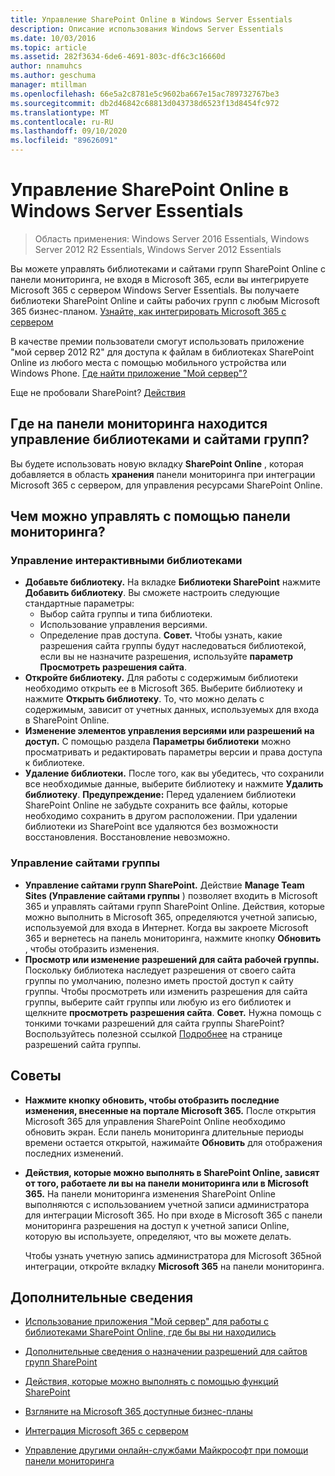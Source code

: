 ```yaml
---
title: Управление SharePoint Online в Windows Server Essentials
description: Описание использования Windows Server Essentials
ms.date: 10/03/2016
ms.topic: article
ms.assetid: 282f3634-6de6-4691-803c-df6c3c16660d
author: nnamuhcs
ms.author: geschuma
manager: mtillman
ms.openlocfilehash: 66e5a2c8781e5c9602ba667e15ac789732767be3
ms.sourcegitcommit: db2d46842c68813d043738d6523f13d8454fc972
ms.translationtype: MT
ms.contentlocale: ru-RU
ms.lasthandoff: 09/10/2020
ms.locfileid: "89626091"
---
```

# <a name="manage-sharepoint-online-in-windows-server-essentials"></a>Управление SharePoint Online в Windows Server Essentials

>Область применения: Windows Server 2016 Essentials, Windows Server 2012 R2 Essentials, Windows Server 2012 Essentials

Вы можете управлять библиотеками и сайтами групп SharePoint Online с панели мониторинга, не входя в Microsoft 365, если вы интегрируете Microsoft 365 с сервером Windows Server Essentials. Вы получаете библиотеки SharePoint Online и сайты рабочих групп с любым Microsoft 365 бизнес-планом. [Узнайте, как интегрировать Microsoft 365 с сервером](Manage-Office-365-in-Windows-Server-Essentials.md)

 В качестве премии пользователи смогут использовать приложение "мой сервер 2012 R2" для доступа к файлам в библиотеках SharePoint Online из любого места с помощью мобильного устройства или Windows Phone. [Где найти приложение "Мой сервер"?](../use/Use-the-My-Server-App-to-Connect-to-Windows-Server-Essentials.md)

 Еще не пробовали SharePoint? [Действия](https://office.microsoft.com/office365-sharepoint-online-enterprise-help/get-started-with-sharepoint-2013-HA102772778.aspx)

## <a name="where-on-the-dashboard-will-i-manage-my-libraries-and-team-sites"></a>Где на панели мониторинга находится управление библиотеками и сайтами групп?
 Вы будете использовать новую вкладку **SharePoint Online** , которая добавляется в область **хранения** панели мониторинга при интеграции Microsoft 365 с сервером, для управления ресурсами SharePoint Online.


## <a name="what-can-i-manage-from-the-dashboard"></a>Чем можно управлять с помощью панели мониторинга?

### <a name="manage-your-online-libraries"></a>Управление интерактивными библиотеками

- **Добавьте библиотеку.** На вкладке **Библиотеки SharePoint** нажмите **Добавить библиотеку**. Вы сможете настроить следующие стандартные параметры:
  - Выбор сайта группы и типа библиотеки.
  - Использование управления версиями.
  - Определение прав доступа.
     **Совет.** Чтобы узнать, какие разрешения сайта группы будут наследоваться библиотекой, если вы не назначите разрешения, используйте **параметр Просмотреть разрешения сайта**.
- **Откройте библиотеку.** Для работы с содержимым библиотеки необходимо открыть ее в Microsoft 365. Выберите библиотеку и нажмите **Открыть библиотеку**. То, что можно делать с содержимым, зависит от учетных данных, используемых для входа в SharePoint Online.
- **Изменение элементов управления версиями или разрешений на доступ.** С помощью раздела **Параметры библиотеки** можно просматривать и редактировать параметры версии и права доступа к библиотеке.
- **Удаление библиотеки.** После того, как вы убедитесь, что сохранили все необходимые данные, выберите библиотеку и нажмите **Удалить библиотеку**. **Предупреждение:** Перед удалением библиотеки SharePoint Online не забудьте сохранить все файлы, которые необходимо сохранить в другом расположении. При удалении библиотеки из SharePoint все удаляются без возможности восстановления. Восстановление невозможно.

### <a name="manage-your-team-sites"></a>Управление сайтами группы

- **Управление сайтами групп SharePoint.** Действие **Manage Team Sites (Управление сайтами группы** ) позволяет входить в Microsoft 365 и управлять сайтами групп SharePoint Online. Действия, которые можно выполнить в Microsoft 365, определяются учетной записью, используемой для входа в Интернет. Когда вы закроете Microsoft 365 и вернетесь на панель мониторинга, нажмите кнопку **Обновить** , чтобы отобразить изменения.
- **Просмотр или изменение разрешений для сайта рабочей группы.** Поскольку библиотека наследует разрешения от своего сайта группы по умолчанию, полезно иметь простой доступ к сайту группы. Чтобы просмотреть или изменить разрешения для сайта группы, выберите сайт группы или любую из его библиотек и щелкните **просмотреть разрешения сайта**. **Совет.** Нужна помощь с тонкими точками разрешений для сайта группы SharePoint? Воспользуйтесь полезной ссылкой [Подробнее](https://office.microsoft.com/office365-sharepoint-online-enterprise-help/introduction-control-user-access-with-permissions-HA102771919.aspx?CTT=5&origin=HA102771924) на странице разрешений сайта группы.

## <a name="tips"></a>Советы

-   **Нажмите кнопку обновить, чтобы отобразить последние изменения, внесенные на портале Microsoft 365.** После открытия Microsoft 365 для управления SharePoint Online необходимо обновить экран. Если панель мониторинга длительные периоды времени остается открытой, нажимайте **Обновить** для отображения последних изменений.

-   **Действия, которые можно выполнять в SharePoint Online, зависят от того, работаете ли вы на панели мониторинга или в Microsoft 365.** На панели мониторинга изменения SharePoint Online выполняются с использованием учетной записи администратора для интеграции Microsoft 365. Но при входе в Microsoft 365 с панели мониторинга разрешения на доступ к учетной записи Online, которую вы используете, определяют, что вы можете делать.

     Чтобы узнать учетную запись администратора для Microsoft 365ной интеграции, откройте вкладку **Microsoft 365** на панели мониторинга.

## <a name="other-things-you-might-want-to-do"></a>Дополнительные сведения

-   [Использование приложения "Мой сервер" для работы с библиотеками SharePoint Online, где бы вы ни находились](../use/Use-the-My-Server-App-to-Connect-to-Windows-Server-Essentials.md)

-   [Дополнительные сведения о назначении разрешений для сайтов групп SharePoint](https://office.microsoft.com/office365-sharepoint-online-enterprise-help/introduction-control-user-access-with-permissions-HA102771919.aspx?CTT=5&origin=HA102771924)

-   [Действия, которые можно выполнять с помощью функций SharePoint](https://office.microsoft.com/office365-sharepoint-online-enterprise-help/get-started-with-sharepoint-2013-HA102772778.aspx)

-   [Взгляните на Microsoft 365 доступные бизнес-планы](https://office.microsoft.com/business/compare-office-365-for-business-plans-FX102918419.aspx?CR_CC=200061904&WT.srch=1&WT.mc_ID=PS_bing_O365Comm_what-is-office-365-for_Text)

-   [Интеграция Microsoft 365 с сервером](Manage-Office-365-in-Windows-Server-Essentials.md)

-   [Управление другими онлайн-службами Майкрософт при помощи панели мониторинга](Manage-Microsoft-Online-Services-in-Windows-Server-Essentials.md)
